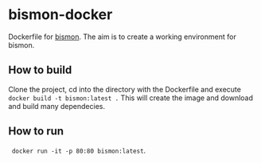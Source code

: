# bismon-docker
Dockerfile for [bismon](https://github.com/bstarynk/bismon). The aim is to create a working environment for bismon. 

## How to build
Clone the project, cd into the directory with the Dockerfile and execute ` docker build -t bismon:latest .` This will create the image and download and build many dependecies. 

## How to run
` docker run -it -p 80:80 bismon:latest`.
